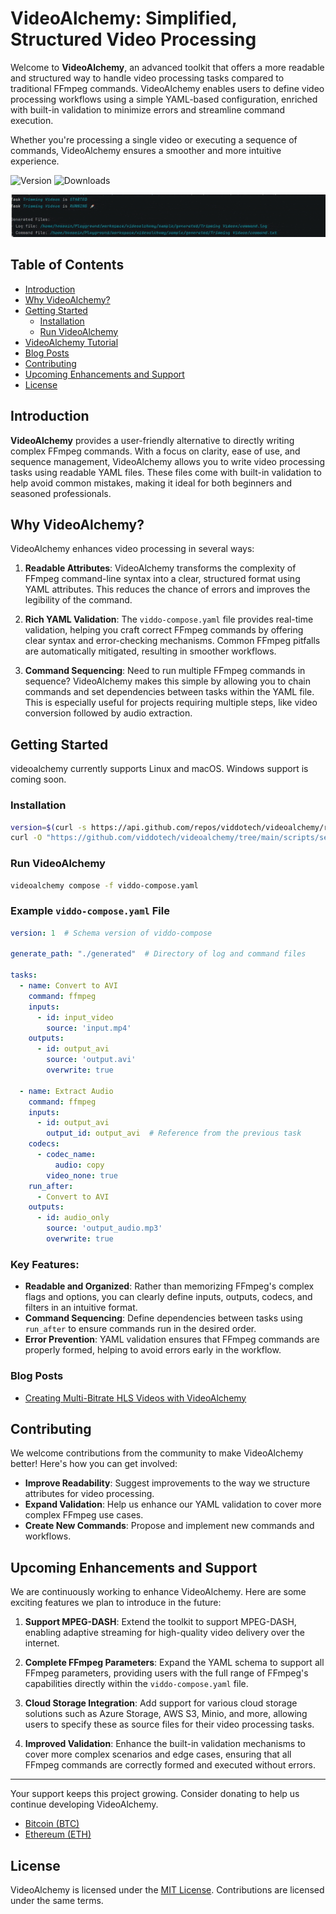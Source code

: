 
# VideoAlchemy: Simplified, Structured Video Processing

Welcome to **VideoAlchemy**, an advanced toolkit that offers a more readable and structured way to handle video processing tasks compared to traditional FFmpeg commands. VideoAlchemy enables users to define video processing workflows using a simple YAML-based configuration, enriched with built-in validation to minimize errors and streamline command execution.

Whether you're processing a single video or executing a sequence of commands, VideoAlchemy ensures a smoother and more intuitive experience.

![Version](https://img.shields.io/github/v/release/viddotech/videoalchemy?label=Version)
![Downloads](https://img.shields.io/github/downloads/viddotech/videoalchemy/total?label=Downloads&cacheSeconds=180)


![Screenshot](docs/assets/videoalchemy-demo.gif)

## Table of Contents

- [Introduction](#introduction)
- [Why VideoAlchemy?](#why-videoalchemy)
- [Getting Started](#getting-started)
  - [Installation](#installation)
  - [Run VideoAlchemy](#run-videoalchemy)
- [VideoAlchemy Tutorial](docs/videoalchemy-tutorial.md)
- [Blog Posts](#blog-posts)
- [Contributing](#contributing)
- [Upcoming Enhancements and Support](#upcoming-enhancements-and-support)
- [License](#license)


## Introduction

**VideoAlchemy** provides a user-friendly alternative to directly writing complex FFmpeg commands. With a focus on clarity, ease of use, and sequence management, VideoAlchemy allows you to write video processing tasks using readable YAML files. These files come with built-in validation to help avoid common mistakes, making it ideal for both beginners and seasoned professionals.

## Why VideoAlchemy?

VideoAlchemy enhances video processing in several ways:

1. **Readable Attributes**: VideoAlchemy transforms the complexity of FFmpeg command-line syntax into a clear, structured format using YAML attributes. This reduces the chance of errors and improves the legibility of the command.

2. **Rich YAML Validation**: The `viddo-compose.yaml` file provides real-time validation, helping you craft correct FFmpeg commands by offering clear syntax and error-checking mechanisms. Common FFmpeg pitfalls are automatically mitigated, resulting in smoother workflows.

3. **Command Sequencing**: Need to run multiple FFmpeg commands in sequence? VideoAlchemy makes this simple by allowing you to chain commands and set dependencies between tasks within the YAML file. This is especially useful for projects requiring multiple steps, like video conversion followed by audio extraction.

## Getting Started

videoalchemy currently supports Linux and macOS. Windows support is coming soon.

### Installation

```bash
version=$(curl -s https://api.github.com/repos/viddotech/videoalchemy/releases/latest | grep -oP '"tag_name": "\K(.*)(?=")') && \
curl -O "https://github.com/viddotech/videoalchemy/tree/main/scripts/setup.sh" && chmod +x setup.sh && ./setup.sh "$version" && rm -rf setup.sh
```

### Run VideoAlchemy

```bash
videoalchemy compose -f viddo-compose.yaml
```

### Example `viddo-compose.yaml` File

```yaml
version: 1  # Schema version of viddo-compose

generate_path: "./generated"  # Directory of log and command files

tasks:  
  - name: Convert to AVI  
    command: ffmpeg  
    inputs:  
      - id: input_video  
        source: 'input.mp4'  
    outputs:  
      - id: output_avi  
        source: 'output.avi'  
        overwrite: true  

  - name: Extract Audio  
    command: ffmpeg  
    inputs:  
      - id: output_avi  
        output_id: output_avi  # Reference from the previous task  
    codecs:  
      - codec_name:
          audio: copy  
        video_none: true
    run_after:
      - Convert to AVI
    outputs:  
      - id: audio_only  
        source: 'output_audio.mp3'  
        overwrite: true  
```

### Key Features:

- **Readable and Organized**: Rather than memorizing FFmpeg's complex flags and options, you can clearly define inputs, outputs, codecs, and filters in an intuitive format.
- **Command Sequencing**: Define dependencies between tasks using `run_after` to ensure commands run in the desired order.
- **Error Prevention**: YAML validation ensures that FFmpeg commands are properly formed, helping to avoid errors early in the workflow.

### Blog Posts

- [Creating Multi-Bitrate HLS Videos with VideoAlchemy](https://medium.com/@hsn.gerami/creating-multi-bitrate-hls-videos-with-videoalchemy-59e3e67d6a27)

## Contributing

We welcome contributions from the community to make VideoAlchemy better! Here's how you can get involved:

- **Improve Readability**: Suggest improvements to the way we structure attributes for video processing.
- **Expand Validation**: Help us enhance our YAML validation to cover more complex FFmpeg use cases.
- **Create New Commands**: Propose and implement new commands and workflows.

## Upcoming Enhancements and Support

We are continuously working to enhance VideoAlchemy. Here are some exciting features we plan to introduce in the future:

1. **Support MPEG-DASH**: Extend the toolkit to support MPEG-DASH, enabling adaptive streaming for high-quality video delivery over the internet.

2. **Complete FFmpeg Parameters**: Expand the YAML schema to support all FFmpeg parameters, providing users with the full range of FFmpeg's capabilities directly within the `viddo-compose.yaml` file.

3. **Cloud Storage Integration**: Add support for various cloud storage solutions such as Azure Storage, AWS S3, Minio, and more, allowing users to specify these as source files for their video processing tasks.

4. **Improved Validation**: Enhance the built-in validation mechanisms to cover more complex scenarios and edge cases, ensuring that all FFmpeg commands are correctly formed and executed without errors.

---

Your support keeps this project growing. Consider donating to help us continue developing VideoAlchemy.

- [Bitcoin (BTC)](donate/donate.md)
- [Ethereum (ETH)](donate/donate.md)

## License

VideoAlchemy is licensed under the [MIT License](LICENSE). Contributions are licensed under the same terms.


